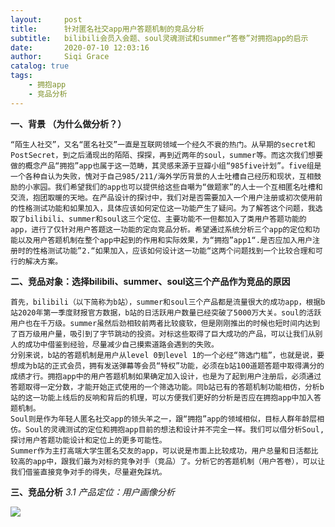 ```yaml
---
layout:     post
title:      针对匿名社交app用户答题机制的竞品分析
subtitle:   bilibili会员入会题、soul灵魂测试和summer“答卷”对拥抱app的启示
date:       2020-07-10 12:03:16
author:     Siqi Grace
catalog: true
tags:
    - 拥抱app
    - 竞品分析
---
```

**一、背景 （为什么做分析？）**

	“陌生人社交”，又名“匿名社交”一直是互联网领域一个经久不衰的热门。从早期的secret和PostSecret，到之后涌现出的陌陌、探探，再到近两年的soul，summer等。而这次我们想要做的概念产品“拥抱”app也属于这一范畴，其灵感来源于豆瓣小组“985five计划”。five组是一个各种自认为失败，愧对于自己985/211/海外学历背景的人士吐槽自己经历和现状，互相鼓励的小家园。我们希望我们的app也可以提供给这些自嘲为“做题家”的人士一个互相匿名吐槽和交流，抱团取暖的天地。在产品设计的探讨中，我们对是否需要加入一个用户注册或初次使用前的性格测试功能和如果加入，具体应该如何定位这一功能产生了疑问。为了解答这个问题，我选取了bilibili、summer和soul这三个定位、主要功能不一但都加入了类用户答题功能的app，进行了仅针对用户答题这一功能的定向竞品分析。希望通过系统分析三个app的定位和功能以及用户答题机制在整个app中起到的作用和实际效果，为“拥抱”app1“.是否应加入用户注册时的性格测试功能”2.“如果加入，应该如何设计这一功能“这两个问题找到一个比较合理和可行的解决方案。


**二、竞品对象：选择bilibili、summer、soul这三个产品作为竞品的原因**

	首先，bilibili（以下简称为b站），summer和soul三个产品都是流量很大的成功app，根据b站2020年第一季度财报官方数据，b站的日活跃用户数量已经突破了5000万大关。soul的活跃用户也在千万级。summer虽然后劲相较前两者比较疲软，但是刚刚推出的时候也短时间内达到了百万级用户量，吸引到了字节跳动的投资。对标这些取得了巨大成功的产品，可以让我们从别人的成功中借鉴到经验，尽量减少自己摸索道路会遇到的失败。
	分别来说，b站的答题机制是用户从level 0到level 1的一个必经“筛选门槛”，也就是说，要想成为b站的正式会员，拥有发送弹幕等会员“特权”功能，必须在b站100道题答题中取得满分的成绩才行。拥抱app中的用户答题机制如果确定加入设计，也是为了起到用户注册后，必须通过答题取得一定分数，才能开始正式使用的一个筛选功能。同b站已有的答题机制功能相仿，分析b站的这一功能上线后的反响和背后的机理，可以方便我们更好的分析是否应在拥抱app中加入答题机制。
	Soul则是作为年轻人匿名社交app的领头羊之一，跟“拥抱”app的领域相似，目标人群年龄层相仿。Soul的灵魂测试的定位和拥抱app目前的想法和设计并不完全一样。我们可以借分析Soul,探讨用户答题功能设计和定位上的更多可能性。
	Summer作为主打高端大学生匿名交友的app，可以说是市面上比较成功，用户总量和日活都比较高的app中，跟我们最为对标的竞争对手（竞品）了。分析它的答题机制（用户答卷），可以让我们借鉴直接竞争对手的得失，尽量避免踩坑。


**三、竞品分析**
*3.1 产品定位：用户画像分析*

<img src="https://gracie-zsq.github.io/assets/bilibili.png" class="inline"/>
